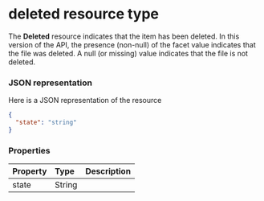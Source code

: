 # deleted resource type

The **Deleted** resource indicates that the item has been deleted. In this version
of the API, the presence (non-null) of the facet value indicates that the file was
deleted. A null (or missing) value indicates that the file is not deleted.

### JSON representation

Here is a JSON representation of the resource

<!-- {
  "blockType": "resource",
  "optionalProperties": [
	"state"
  ],
  "@odata.type": "microsoft.graph.deleted"
}-->
```json
{
  "state": "string"
}

```
### Properties
| Property	   | Type	|Description|
|:---------------|:--------|:----------|
|state|String||

<!-- uuid: 8fcb5dbc-d5aa-4681-8e31-b001d5168d79
2015-10-25 14:57:30 UTC -->
<!-- {
  "type": "#page.annotation",
  "description": "deleted resource",
  "keywords": "",
  "section": "documentation",
  "tocPath": ""
}-->
